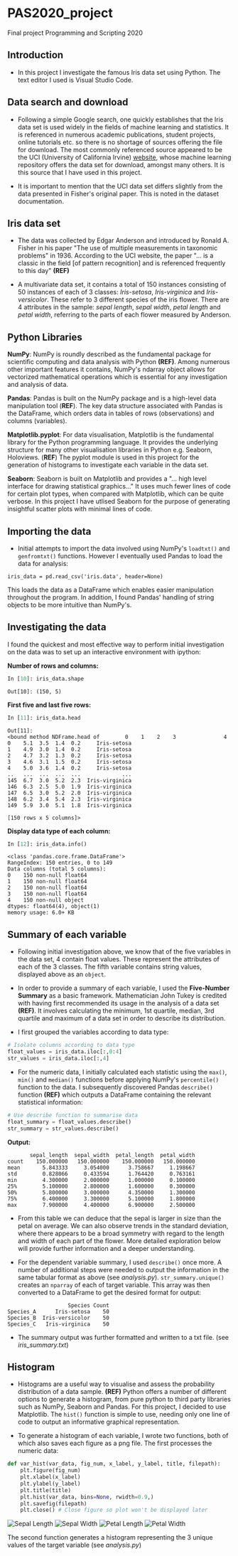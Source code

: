 # PAS2020_project
Final project Programming and Scripting 2020

## Introduction
* In this project I investigate the famous Iris data set using Python. The text editor I used is Visual 
Studio Code.

## Data search and download
* Following a simple Google search, one quickly establishes that the Iris data set is used widely
in the fields of machine learning and statistics. It is referenced in
numerous academic publications, student projects, online tutorials etc. so there
is no shortage of sources offering the file for download. The most commonly 
referenced source appeared to be the UCI (University of California Irvine) [website](https://archive.ics.uci.edu/ml/datasets/Iris),
whose machine learning repository offers the data set for download, amongst many others.
It is this source that I have used in this project.

* It is important to mention that the UCI data set differs slightly from the data 
presented in Fisher's original paper. This is noted in the dataset documentation.

## Iris data set
* The data was collected by Edgar Anderson and introduced by Ronald A. Fisher in his
paper "The use of multiple measurements in taxonomic problems" in 1936. According
to the UCI website, the paper "... is a classic in the field [of pattern recognition]
and is referenced frequently to this day" **(REF)**

* A multivariate data set, it contains a total of 150 instances consisting of 50 instances
of each of 3 classes: *Iris-setosa*, *Iris-virginica* and *Iris-versicolor*. These refer
to 3 different species of the iris flower. There are 4 attributes in the sample: *sepal length*,
*sepal width*, *petal length* and *petal width*, referring to the parts of each flower
measured by Anderson.

## Python Libraries
**NumPy**: NumPy is roundly described as the fundamental package for scientific computing
and data analysis with Python **(REF)**. Among numerous other important features it contains,
NumPy's ndarray object allows for vectorized mathematical operations which is essential for 
any investigation and analysis of data.

**Pandas**: Pandas is built on the NumPy package and is a high-level data manipulation tool (**REF**).
The key data structure associated with Pandas is the DataFrame, which orders data in tables of
rows (observations) and columns (variables).

**Matplotlib.pyplot**: For data visualisation, Matplotlib is the fundamental library for the
Python programming language. It provides the underlying structure for many other visualisation libraries
in Python e.g. Seaborn, Holoviews. (**REF**) The pyplot module is used in this project for the generation
of histograms to investigate each variable in the data set.

**Seaborn**: Seaborn is built on Matplotlib and provides a "... high level interface for drawing
statistical graphics..." It uses much fewer lines of code for certain plot types, when compared
with Matplotlib, which can be quite verbose. In this project I have utlised Seaborn for the 
purpose of generating insightful scatter plots with minimal lines of code. 

## Importing the data
* Initial attempts to import the data involved using NumPy's `loadtxt()` and `genfromtxt()` functions.
However I eventually used Pandas to load the data for analysis:

`iris_data = pd.read_csv('iris.data', header=None)`

This loads the data as a DataFrame which enables easier manipulation throughout the program. In addition,
I found Pandas' handling of string objects to be more intuitive than NumPy's.


## Investigating the data
I found the quickest and most effective way to perform initial investigation on the data was to set 
up an interactive environment with ipython:

**Number of rows and columns:**

```python
In [10]: iris_data.shape
```
```
Out[10]: (150, 5)
```

**First five and last five rows:**

```python
In [11]: iris_data.head
```
```                                                 
Out[11]:                                                                
<bound method NDFrame.head of        0    1    2    3               4   
0    5.1  3.5  1.4  0.2     Iris-setosa                                 
1    4.9  3.0  1.4  0.2     Iris-setosa                                 
2    4.7  3.2  1.3  0.2     Iris-setosa                                 
3    4.6  3.1  1.5  0.2     Iris-setosa                                 
4    5.0  3.6  1.4  0.2     Iris-setosa                                 
..   ...  ...  ...  ...             ...                                 
145  6.7  3.0  5.2  2.3  Iris-virginica                                 
146  6.3  2.5  5.0  1.9  Iris-virginica                                 
147  6.5  3.0  5.2  2.0  Iris-virginica                                 
148  6.2  3.4  5.4  2.3  Iris-virginica                                 
149  5.9  3.0  5.1  1.8  Iris-virginica                                 
                                                                        
[150 rows x 5 columns]>
```                                                 

**Display data type of each column:**

```python
In [12]: iris_data.info()
```
```
<class 'pandas.core.frame.DataFrame'>
RangeIndex: 150 entries, 0 to 149
Data columns (total 5 columns):
0    150 non-null float64
1    150 non-null float64
2    150 non-null float64
3    150 non-null float64
4    150 non-null object
dtypes: float64(4), object(1)
memory usage: 6.0+ KB
```

## Summary of each variable
* Following initial investigation above, we know that of the five variables in the data set,
4 contain float values. These represent the attributes of each of the 3 classes. The fifth
variable contains string values, displayed above as an `object`. 

* In order to provide a summary of each variable, I used the **Five-Number Summary** as a
basic framework. Mathematician John Tukey is credited with having first recommended its usage
in the analysis of a data set **(REF)**. It involves calculating the minimum, 1st quartile, 
median, 3rd quartile and maximum of a data set in order to describe its distribution.

* I first grouped the variables according to data type:

```python
# Isolate columns according to data type
float_values = iris_data.iloc[:,0:4]
str_values = iris_data.iloc[:,4]
```

* For the numeric data, I initially calculated each statistic using the `max()`, `min()` and `median()` functions before 
applying NumPy's `percentile()` function to the data. I subsequently discovered Pandas `describe()`
function **(REF)** which outputs a DataFrame containing the relevant statistical information:

```python
# Use describe function to summarise data
float_summary = float_values.describe()
str_summary = str_values.describe()
```

**Output:**

```
       sepal_length  sepal_width  petal_length  petal_width 
count    150.000000   150.000000    150.000000   150.000000 
mean       5.843333     3.054000      3.758667     1.198667 
std        0.828066     0.433594      1.764420     0.763161 
min        4.300000     2.000000      1.000000     0.100000 
25%        5.100000     2.800000      1.600000     0.300000 
50%        5.800000     3.000000      4.350000     1.300000 
75%        6.400000     3.300000      5.100000     1.800000 
max        7.900000     4.400000      6.900000     2.500000 
```

* From this table we can deduce that the sepal is larger in size than the petal on average.
We can also observe trends in the standard deviation, where there appears to be
a broad symmetry with regard to the length and width of each part of the flower. More detailed 
exploration below will provide further information and a deeper understanding.


* For the dependent variable summary, I used `describe()` once more. A number of additional steps
were needed to output the information in the same tabular format as above (see *analysis.py*). 
`str_summary.unique()` creates an `nparray` of each of target variable. This array was then 
converted to a DataFrame to get the desired format for output:

```
                   Species Count
Species_A      Iris-setosa    50
Species_B  Iris-versicolor    50
Species_C   Iris-virginica    50
```

* The summary output was further formatted and written to a txt file. (see *iris_summary.txt*)

## Histogram

* Histograms are a useful way to visualise and assess the probability distribution of a data sample. **(REF)**
Python offers a number of different options to generate a histogram, from pure python to third party libraries
such as NumPy, Seaborn and Pandas. For this project, I decided to use Matplotlib. The `hist()` function is
simple to use, needing only one line of code to output an informative graphical representation. 

* To generate a histogram of each variable, I wrote two functions, both of which also saves each figure as a 
png file. The first processes the numeric data:

``` python
def var_hist(var_data, fig_num, x_label, y_label, title, filepath):
    plt.figure(fig_num)
    plt.xlabel(x_label)
    plt.ylabel(y_label)
    plt.title(title)
    plt.hist(var_data, bins=None, rwidth=0.9,)
    plt.savefig(filepath)
    plt.close() # Close figure so plot won't be displayed later
```

![Sepal Length](https://github.com/colm-o-caoimh/PAS2020_project/blob/master/sepal_length.png)
![Sepal Width](https://github.com/colm-o-caoimh/PAS2020_project/blob/master/sepal_width.png)
![Petal Length](https://github.com/colm-o-caoimh/PAS2020_project/blob/master/petal_length.png)
![Petal Width](https://github.com/colm-o-caoimh/PAS2020_project/blob/master/petal_width.png)


The second function generates a histogram representing the 3 unique values of the target variable (see *analysis.py*)



 
